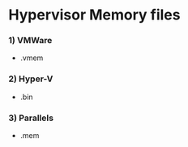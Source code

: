 # Hypervisor Memory files

### 1) VMWare

 - .vmem

### 2) Hyper-V

 - .bin

### 3) Parallels

 - .mem
